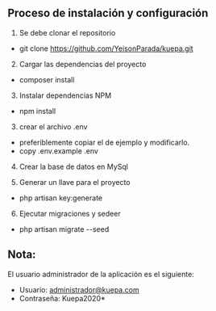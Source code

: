 ## Proceso de instalación y configuración

1. Se debe clonar el repositorio
  - git clone https://github.com/YeisonParada/kuepa.git

2. Cargar las dependencias del proyecto
  - composer install

3. Instalar dependencias NPM
  - npm install

3. crear el archivo .env
  - preferiblemente copiar el de ejemplo y modificarlo.
  - copy .env.example .env

4. Crear la base de datos en MySql

5. Generar un llave para el proyecto
  - php artisan key:generate

6. Ejecutar migraciones y sedeer
 - php artisan migrate --seed

## Nota:

El usuario administrador de la aplicación es el siguiente:
 - Usuario: administrador@kuepa.com
 - Contraseña: Kuepa2020*

